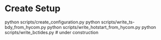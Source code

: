 Create Setup
============

python scripts/create_configuration.py
python scripts/write_ts-bdy_from_hycom.py
python scripts/write_hotstart_from_hycom.py
python scripts/write_bctides.py # under construction
